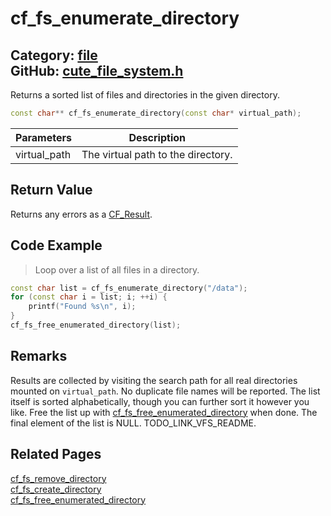 # cf_fs_enumerate_directory

Category: [file](https://github.com/RandyGaul/cute_framework/blob/master/docs/api_reference?id=file)  
GitHub: [cute_file_system.h](https://github.com/RandyGaul/cute_framework/blob/master/include/cute_file_system.h)  
---

Returns a sorted list of files and directories in the given directory.

```cpp
const char** cf_fs_enumerate_directory(const char* virtual_path);
```

Parameters | Description
--- | ---
virtual_path | The virtual path to the directory.

## Return Value

Returns any errors as a [CF_Result](https://github.com/RandyGaul/cute_framework/blob/master/docs/utility/cf_result.md).

## Code Example

> Loop over a list of all files in a directory.

```cpp
const char list = cf_fs_enumerate_directory("/data");
for (const char i = list; i; ++i) {
    printf("Found %s\n", i);
}
cf_fs_free_enumerated_directory(list);
```

## Remarks

Results are collected by visiting the search path for all real directories mounted on `virtual_path`. No duplicate file
names will be reported. The list itself is sorted alphabetically, though you can further sort it however you like. Free
the list up with [cf_fs_free_enumerated_directory](https://github.com/RandyGaul/cute_framework/blob/master/docs/file/cf_fs_free_enumerated_directory.md) when done. The final element of the list is NULL. TODO_LINK_VFS_README.

## Related Pages

[cf_fs_remove_directory](https://github.com/RandyGaul/cute_framework/blob/master/docs/file/cf_fs_remove_directory.md)  
[cf_fs_create_directory](https://github.com/RandyGaul/cute_framework/blob/master/docs/file/cf_fs_create_directory.md)  
[cf_fs_free_enumerated_directory](https://github.com/RandyGaul/cute_framework/blob/master/docs/file/cf_fs_free_enumerated_directory.md)  
